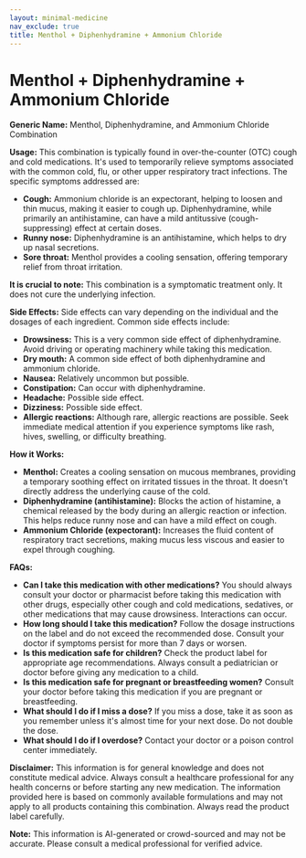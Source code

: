 ```yaml
---
layout: minimal-medicine
nav_exclude: true
title: Menthol + Diphenhydramine + Ammonium Chloride
---
```


# Menthol + Diphenhydramine + Ammonium Chloride

**Generic Name:**  Menthol, Diphenhydramine, and Ammonium Chloride Combination

**Usage:** This combination is typically found in over-the-counter (OTC) cough and cold medications. It's used to temporarily relieve symptoms associated with the common cold, flu, or other upper respiratory tract infections.  The specific symptoms addressed are:

* **Cough:** Ammonium chloride is an expectorant, helping to loosen and thin mucus, making it easier to cough up. Diphenhydramine, while primarily an antihistamine, can have a mild antitussive (cough-suppressing) effect at certain doses.
* **Runny nose:** Diphenhydramine is an antihistamine, which helps to dry up nasal secretions.
* **Sore throat:** Menthol provides a cooling sensation, offering temporary relief from throat irritation.

**It is crucial to note:** This combination is a symptomatic treatment only. It does not cure the underlying infection.

**Side Effects:**  Side effects can vary depending on the individual and the dosages of each ingredient. Common side effects include:

* **Drowsiness:** This is a very common side effect of diphenhydramine.  Avoid driving or operating machinery while taking this medication.
* **Dry mouth:**  A common side effect of both diphenhydramine and ammonium chloride.
* **Nausea:** Relatively uncommon but possible.
* **Constipation:** Can occur with diphenhydramine.
* **Headache:**  Possible side effect.
* **Dizziness:** Possible side effect.
* **Allergic reactions:** Although rare, allergic reactions are possible. Seek immediate medical attention if you experience symptoms like rash, hives, swelling, or difficulty breathing.


**How it Works:**

* **Menthol:** Creates a cooling sensation on mucous membranes, providing a temporary soothing effect on irritated tissues in the throat. It doesn't directly address the underlying cause of the cold.
* **Diphenhydramine (antihistamine):**  Blocks the action of histamine, a chemical released by the body during an allergic reaction or infection.  This helps reduce runny nose and can have a mild effect on cough.
* **Ammonium Chloride (expectorant):**  Increases the fluid content of respiratory tract secretions, making mucus less viscous and easier to expel through coughing.


**FAQs:**

* **Can I take this medication with other medications?**  You should always consult your doctor or pharmacist before taking this medication with other drugs, especially other cough and cold medications, sedatives, or other medications that may cause drowsiness. Interactions can occur.
* **How long should I take this medication?**  Follow the dosage instructions on the label and do not exceed the recommended dose. Consult your doctor if symptoms persist for more than 7 days or worsen.
* **Is this medication safe for children?**  Check the product label for appropriate age recommendations.  Always consult a pediatrician or doctor before giving any medication to a child.
* **Is this medication safe for pregnant or breastfeeding women?**  Consult your doctor before taking this medication if you are pregnant or breastfeeding.
* **What should I do if I miss a dose?**  If you miss a dose, take it as soon as you remember unless it's almost time for your next dose. Do not double the dose.
* **What should I do if I overdose?** Contact your doctor or a poison control center immediately.

**Disclaimer:** This information is for general knowledge and does not constitute medical advice. Always consult a healthcare professional for any health concerns or before starting any new medication.  The information provided here is based on commonly available formulations and may not apply to all products containing this combination. Always read the product label carefully.


**Note:** This information is AI-generated or crowd-sourced and may not be accurate. Please consult a medical professional for verified advice.